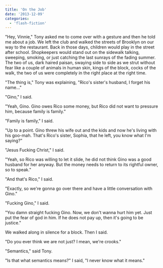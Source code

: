 ```yaml
---
title: 'On the Job'
date: '2013-12-09'
categories:
  - 'flash-fiction'
---
```


"Hey, Vinnie," Tony asked me to come over with a gesture and then he told me
about a job. We left the club and walked the streets of Brooklyn on our way to
the restaurant. Back in those days, children would play in the street after
school. Shopkeepers would stand out on the sidewalk talking, sweeping, smoking,
or just catching the last sunrays of the fading summer. The two of us, dark
haired paisan, swaying side to side as we strut without fear like a couple of
animals in human skin, kings of the block, cocks of the walk, the two of us were
completely in the right place at the right time.

<!-- truncate -->

"The thing is," Tony was explaining, "Rico's sister's husband, I forget his
name..."

"Gino," I said.

"Yeah, Gino. Gino owes Rico some money, but Rico did not want to pressure him,
because family is family."

"Family is family," I said.

"Up to a point. Gino threw his wife out and the kids and now he's living with
his goo-mah. That's Rico's sister, Sophia, that he left, you know what I'm
saying?"

"Jesus Fucking Christ," I said.

"Yeah, so Rico was willing to let it slide, he did not think Gino was a good
husband for her anyway. But the money needs to return to its rightful owner, so
to speak."

"And that's Rico," I said.

"Exactly, so we're gonna go over there and have a little conversation with
Gino."

"Fucking Gino," I said.

"You damn straight fucking Gino. Now, we don't wanna hurt him yet. Just put the
fear of god in him. If he does not pay up, then it's going to be justice."

We walked along in silence for a block. Then I said.

"Do you ever think we are not just? I mean, we're crooks."

"Semantics," said Tony.

"Is that what semantics means?" I said, "I never know what it means."
